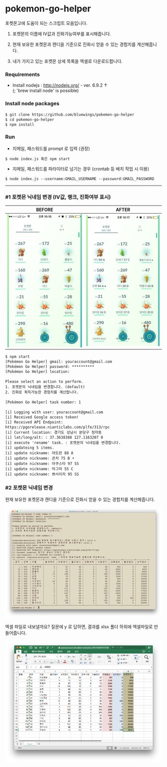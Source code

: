 # pokemon-go-helper

포켓몬고에 도움이 되는 스크립트 모음입니다.

1. 포켓몬의 이름에 IV값과 진화가능여부를 표시해줍니다.

2. 현재 보유한 포켓몬과 캔디을 기준으로 진화시 얻을 수 있는 경험치를 계산해줍니다.

3. 내가 가지고 있는 포켓몬 상세 목록을 엑셀로 다운로드합니다.

### Requirements
- Install nodejs : http://nodejs.org/ - ver. 6.9.2 ↑
<br>(; 'brew install node' is possible)

### Install node packages
```
$ git clone https://github.com/bluewings/pokemon-go-helper
$ cd pokemon-go-helper
$ npm install
```

### Run
- 지메일, 패스워드를 prompt 로 입력 (권장)
```
$ node index.js 혹은 npm start
```

- 지메일, 패스워드를 파라미터로 넘기는 경우 (crontab 등 배치 작업 시 이용)
```
$ node index.js --username:GMAIL_USERNAME --password:GMAIL_PASSWORD
```

----------

### #1 포켓몬 닉네임 변경 (IV값, 랭크, 진화여부 표시)

| BEFORE | AFTER |
|--------|-------|
| <img src="/sample/img/pokemons-before.jpeg" width="400"> | <img src="/sample/img/pokemons-after.jpeg" width="400"> |

```
$ npm start
[Pokémon Go Helper] gmail: youraccount@gmail.com
[Pokémon Go Helper] password: **********
[Pokémon Go Helper] location: 

Please select an action to perform.
1. 포켓몬의 닉네임을 변경합니다. (default)
2. 진화로 획득가능한 경험치를 계산합니다.

[Pokémon Go Helper] task number: 1

[i] Logging with user: youraccount@gmail.com
[i] Received Google access token!
[i] Received API Endpoint: https://pgorelease.nianticlabs.com/plfe/313/rpc
[i] Current location: 경기도 성남시 분당구 정자동
[i] lat/long/alt: : 37.3638388 127.1163207 0
[i] execute 'rename' task. : 포켓몬의 닉네임을 변경합니다.
[i] updateing 5 items.
[i] update nickname: 야도란 88 A
[i] update nickname: 콘치 75 B •
[i] update nickname: 아쿠스타 97 SS
[i] update nickname: 마그마 55 C
[i] update nickname: 쁘사이저 95 SS
```

### #2 포켓몬 닉네임 변경

현재 보유한 포켓몬과 캔디을 기준으로 진화시 얻을 수 있는 경험치를 계산해줍니다.

<img src="/sample/img/simulate-evolution.png">

엑셀 파일로 내보낼까요? 질문에 y 로 답하면, 결과를 xlsx 폴더 하위에 엑셀파일로 만들어줍니다.

<img src="/sample/img/simulate-evolution-xlsx.png">
